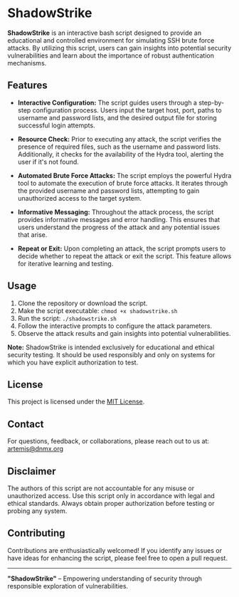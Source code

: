 # ShadowStrike

**ShadowStrike** is an interactive bash script designed to provide an educational and controlled environment for simulating SSH brute force attacks. By utilizing this script, users can gain insights into potential security vulnerabilities and learn about the importance of robust authentication mechanisms.

## Features

- **Interactive Configuration:** The script guides users through a step-by-step configuration process. Users input the target host, port, paths to username and password lists, and the desired output file for storing successful login attempts.

- **Resource Check:** Prior to executing any attack, the script verifies the presence of required files, such as the username and password lists. Additionally, it checks for the availability of the Hydra tool, alerting the user if it's not found.

- **Automated Brute Force Attacks:** The script employs the powerful Hydra tool to automate the execution of brute force attacks. It iterates through the provided username and password lists, attempting to gain unauthorized access to the target system.

- **Informative Messaging:** Throughout the attack process, the script provides informative messages and error handling. This ensures that users understand the progress of the attack and any potential issues that arise.

- **Repeat or Exit:** Upon completing an attack, the script prompts users to decide whether to repeat the attack or exit the script. This feature allows for iterative learning and testing.

## Usage

1. Clone the repository or download the script.
2. Make the script executable: `chmod +x shadowstrike.sh`
3. Run the script: `./shadowstrike.sh`
4. Follow the interactive prompts to configure the attack parameters.
5. Observe the attack results and gain insights into potential vulnerabilities.

**Note:** ShadowStrike is intended exclusively for educational and ethical security testing. It should be used responsibly and only on systems for which you have explicit authorization to test.

## License

This project is licensed under the [MIT License](LICENSE).

## Contact
For questions, feedback, or collaborations, please reach out to us at: artemis@dnmx.org

## Disclaimer

The authors of this script are not accountable for any misuse or unauthorized access. Use this script only in accordance with legal and ethical standards. Always obtain proper authorization before testing or probing any system.

## Contributing

Contributions are enthusiastically welcomed! If you identify any issues or have ideas for enhancing the script, please feel free to open a pull request.

---

**"ShadowStrike"** – Empowering understanding of security through responsible exploration of vulnerabilities.
